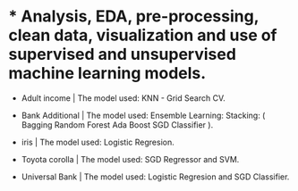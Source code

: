 # * Analysis, EDA, pre-processing, clean data, visualization and use of supervised and unsupervised machine learning models.



* Adult income | The model used: KNN - Grid Search CV.

* Bank Additional | The model used: Ensemble Learning:
  Stacking: ( Bagging
              Random Forest
              Ada Boost
              SGD Classifier
            ).

* iris | The model used: Logistic Regresion.

* Toyota corolla | The model used: SGD Regressor and SVM.

* Universal Bank | The model used: Logistic Regresion and SGD Classifier.
